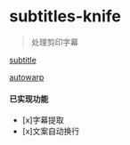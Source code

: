 # subtitles-knife

> 处理剪印字幕


[subtitle](https://github.com/ovack/subtitles-knife/blob/master/static/subtitle.png?raw=true)

[autowarp](https://github.com/ovack/subtitles-knife/blob/master/static/autowarp.png?raw=true)

#### 已实现功能
- [x]字幕提取
- [x]文案自动换行

